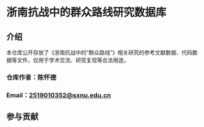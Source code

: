 # 浙南抗战中的群众路线研究数据库

## 介绍
本仓库公开存放了《浙南抗战中的“群众路线”》相关研究的参考文献数据、代码数据等文件，仅用于学术交流、研究复现等合法用途。
### 仓库作者：陈怀德      
### Email：2519010352@sxnu.edu.cn

## 参与贡献


